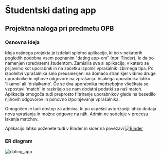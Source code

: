 # Študentski dating app 

## Projektna naloga pri predmetu OPB 

### Osnovna ideja
Ideja najinega projekta je izdelati spletno aplikacijo, ki bo v nekaterih pogledih podobna vsem poznanim "dating app-om" (npr. Tinder), le da bo namenjen (predvsem) študentom. Zamislila sva si aplikacijo, v katero se prijavimo kot uporabnik in na začetku izpolnil vprašalnik izbirnega tipa. Po izpolnitvi vprašalnika smo preusmerjeni na domačo stran kjer vidimo druge uporabnike in njihove odgovore na vprašanja. Vsakega uporabnika lahko 'likamo' ali 'dislaikamo'. Če se dva uporabnika medsebojno všečkata se vzpostavi 'match' in razkrijejo se nam dodatni podatki za naš match. Aplikacija omogoča tudi preprosto filtriranje uporabnikov glede na besedilo njihovih odgovorov in ponovno izpolnjevanje vprašalnika.

Omogočen je tudi dostop za admina, ki po uspešni avtorizaciji lahko dodaja nova vprašanja in možne odgovre na njih. Admin ne sodeluje v procesu iskanja matchov.

Aplikacijo lahko poženete tudi v Binder in sicer na povezavi
[![Binder](https://mybinder.org/badge_logo.svg)](https://mybinder.org/v2/gh/mihajan/Studentski-dating-app/main?labpath=proxy%2F8080)


### ER diagram
![dating_app](https://github.com/mihajan/Studentski-dating-app/assets/64685191/2636f0b9-68a0-4bdb-8d6e-9d8ac9ce2df9)


